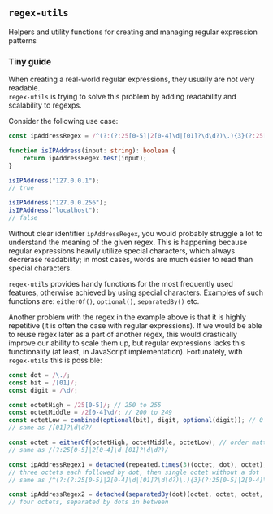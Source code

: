 ## `regex-utils`
Helpers and utility functions for creating and managing regular expression patterns

### Tiny guide
When creating a real-world regular expressions, they usually are not very readable.<br>
`regex-utils` is trying to solve this problem by adding readability and scalability to regexps.

Consider the following use case:

```ts
const ipAddressRegex = /^(?:(?:25[0-5]|2[0-4]\d|[01]?\d\d?)\.){3}(?:25[0-5]|2[0-4]\d|[01]?\d\d?)$/;

function isIPAddress(input: string): boolean {
	return ipAddressRegex.test(input);
}

isIPAddress("127.0.0.1");
// true

isIPAddress("127.0.0.256");
isIPAddress("localhost");
// false
```

Without clear identifier `ipAddressRegex`, you would probably struggle a lot to understand the meaning of the given regex. This is happening because regular expressions heavily utilize special characters, which always decrerase readability; in most cases, words are much easier to read than special characters.

`regex-utils` provides handy functions for the most frequently used features, otherwise achieved by using special characters. Examples of such functions are: `eitherOf()`, `optional()`, `separatedBy()` etc.

Another problem with the regex in the example above is that it is highly repetitive (it is often the case with regular expressions). If we would be able to reuse regex later as a part of another regex, this would drastically improve our ability to scale them up, but regular expressions lacks this functionality (at least, in JavaScript implementation). Fortunately, with `regex-utils` this is possible:

```ts
const dot = /\./;
const bit = /[01]/;
const digit = /\d/;

const octetHigh = /25[0-5]/; // 250 to 255
const octetMiddle = /2[0-4]\d/; // 200 to 249
const octetLow = combined(optional(bit), digit, optional(digit)); // 0 to 199
// same as /[01]?\d\d?/

const octet = eitherOf(octetHigh, octetMiddle, octetLow); // order matters
// same as /(?:25[0-5]|2[0-4]\d|[01]?\d\d?)/

const ipAddressRegex1 = detached(repeated.times(3)(octet, dot), octet);
// three octets each followed by dot, then single octet without a dot
// same as /^(?:(?:25[0-5]|2[0-4]\d|[01]?\d\d?)\.){3}(?:25[0-5]|2[0-4]\d|[01]?\d\d?)$/

const ipAddressRegex2 = detached(separatedBy(dot)(octet, octet, octet, octet));
// four octets, separated by dots in between
```
